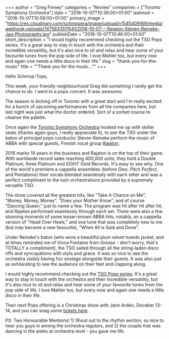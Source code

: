 +++
author = "Greg Finney"
categories = "Review"
companies = ["Toronto Symphony Orchestra"]
date = "2016-10-07T10:36:00+01:00"
lastmod = "2016-10-07T10:59:00+01:00"
primary_image = "https://res.cloudinary.com/schmopera/image/upload/v1545409169/media/webhook-uploads/1475833511541/2016-10-07---Rajaton-Steven-Reineke-Jag-Photography.jpg"
publishDate = "2016-10-07T10:46:00+01:00"
short_description = "I would highly recommend checking out the TSO Pops series. It&#039;s a great way to stay in touch with the orchestra and their incredible versatility, but it&#039;s also nice to sit and relax and hear some of your favourite tunes from the pop side of life. I love Mahler too, but every now and again one needs a little disco in their life."
slug = "thank-you-for-the-music"
title = "&quot;Thank you for the music...&quot;"
+++

Hello Schmop-Tops, 

This week, your friendly neighbourhood Greg did something I rarely get the chance to do. I went to a pops concert. It was awesome. 

The season is kicking off in Toronto with a great start and I'm really excited for a bunch of upcoming performances from all the companies here, but last night was just what the doctor ordered. Sort of a sorbet course to cleanse the palette. 

Once again the [Toronto Symphony Orchestra](/scene/companies/toronto-symphony-orchestra/) hooked me up with stellar seats (thanks again guys, I really appreciate it), to see the TSO under the baton of principal pops conductor Steven Reineke perform the music of ABBA with special guests, Finnish vocal group [Rajaton](http://www.rajaton.net/en/frontpage). 

2016 marks 19 years in the business and Rajaton is on the top of their game. With worldwide record sales reaching 400,000 units, they hold a Double Platinum, three Platinum and EIGHT Gold Records. It's easy to see why. One of the world's premiere a cappella ensembles (before *Glee*, *Pitch Perfect*, and Pentatonix) their vocals blended seamlessly with each other and was a perfect compliment to the lush orchestrations provided by a supremely versatile TSO. 

The show covered all the greatest hits, like "Take A Chance on Me", "Money, Money, Money", "Does your Mother Know", and of course "Dancing Queen," just to name a few. The program was hit after hit after hit, and Rajaton performed seamlessly through each set. There were also a few stunning moments of some lesser-known ABBA hits; notably, an a cappella version of "Head Over Heels," and one tune that was completely new to me (but may become a new favourite), "When All is Said and Done".

Under Reineke's baton (who wore a beautiful plum velvet tuxedo jacket, and at times reminded me of Vince Fontaine from *Grease* - don't worry, that's TOTALLY a compliment), the TSO sailed through all the string-laden disco riffs and syncopations with style and grace. It was so nice to see the orchestra visibly having fun onstage alongside their guests. It was also just as exhilarating to see the audience on their feet and clapping along. 

I would highly recommend checking out the [TSO Pops series](https://www.tso.ca/tso-pops). It's a great way to stay in touch with the orchestra and their incredible versatility, but it's also nice to sit and relax and hear some of your favourite tunes from the pop side of life. I love Mahler too, but every now and again one needs a little disco in their life. 

Their next Pops offering is a Christmas show with Jann Arden, Deceber 13-14, and you can snag some [tickets here](https://www.tso.ca/concert/jann-arden-christmas).

PS: Two Honourable Mentions! 1) Shout out to the rhythm section, so nice to hear you guys in among the orchestra regulars, and 2) the couple that was dancing in the aisles at orchestra level - you gave me life.
